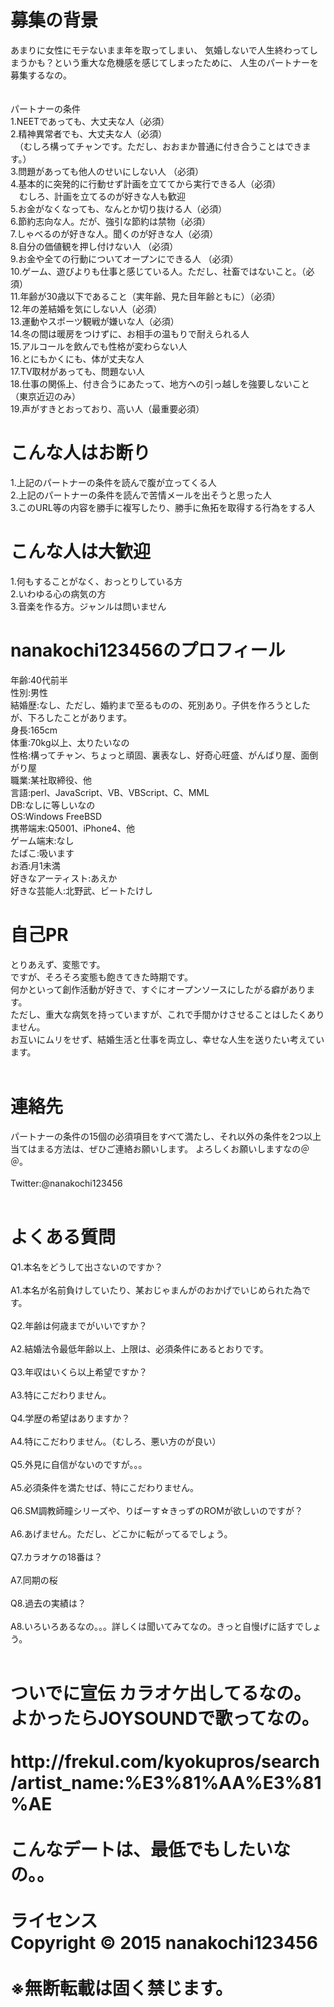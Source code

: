<h1>募集の背景</h1>
あまりに女性にモテないまま年を取ってしまい、 気婚しないで人生終わってしまうかも？という重大な危機感を感じてしまったために、 人生のパートナーを募集するなの。<br>
<br><br>
パートナーの条件<br>
1.NEETであっても、大丈夫な人（必須）<br>
2.精神異常者でも、大丈夫な人（必須） <br>
　（むしろ構ってチャンです。ただし、おおまか普通に付き合うことはできます。） <br>
3.問題があっても他人のせいにしない人 （必須） <br>
4.基本的に突発的に行動せず計画を立ててから実行できる人（必須） <br>
　むしろ、計画を立てるのが好きな人も歓迎<br>
5.お金がなくなっても、なんとか切り抜ける人（必須） <br>
6.節約志向な人。だが、強引な節約は禁物（必須）<br>
7.しゃべるのが好きな人。聞くのが好きな人（必須） <br>
8.自分の価値観を押し付けない人 （必須）<br>
9.お金や全ての行動についてオープンにできる人 （必須）<br>
10.ゲーム、遊びよりも仕事と感じている人。ただし、社畜ではないこと。（必須）<br>
11.年齢が30歳以下であること（実年齢、見た目年齢ともに）（必須） <br>
12.年の差結婚を気にしない人（必須） <br>
13.運動やスポーツ観戦が嫌いな人（必須） <br>
14.冬の間は暖房をつけずに、お相手の温もりで耐えられる人<br>
15.アルコールを飲んでも性格が変わらない人<br>
16.とにもかくにも、体が丈夫な人<br>
17.TV取材があっても、問題ない人<br>
18.仕事の関係上、付き合うにあたって、地方への引っ越しを強要しないこと（東京近辺のみ） <br>
19.声がすきとおっており、高い人（最重要必須）<br>

<h1>こんな人はお断り</h1>
1.上記のパートナーの条件を読んで腹が立ってくる人<br>
2.上記のパートナーの条件を読んで苦情メールを出そうと思った人<br>
3.このURL等の内容を勝手に複写したり、勝手に魚拓を取得する行為をする人<br>

<h1>こんな人は大歓迎</h1>
1.何もすることがなく、おっとりしている方<br>
2.いわゆる心の病気の方<br>
3.音楽を作る方。ジャンルは問いません<br>

<h1>nanakochi123456のプロフィール</h1>
年齢:40代前半<br>
性別:男性<br>
結婚歴:なし、ただし、婚約まで至るものの、死別あり。子供を作ろうとしたが、下ろしたことがあります。<br>
身長:165cm<br>
体重:70kg以上、太りたいなの<br>
性格:構ってチャン、ちょっと頑固、裏表なし、好奇心旺盛、がんばり屋、面倒がり屋<br>
職業:某社取締役、他<br>
言語:perl、JavaScript、VB、VBScript、C、MML<br>
DB:なしに等しいなの<br>
OS:Windows FreeBSD<br>
携帯端末:Q5001、iPhone4、他<br>
ゲーム端末:なし<br>
たばこ:吸います<br>
お酒:月1未満<br>
好きなアーティスト:あえか<br>
好きな芸能人:北野武、ビートたけし<br>

<h1>自己PR</h1>
とりあえず、変態です。<br>
ですが、そろそろ変態も飽きてきた時期です。<br>
何かといって創作活動が好きで、すぐにオープンソースにしたがる癖があります。<br>
ただし、重大な病気を持っていますが、これで手間かけさせることはしたくありません。<br>
お互いにムリをせず、結婚生活と仕事を両立し、幸せな人生を送りたい考えています。<br>
<br>
<h1>連絡先</h1>
パートナーの条件の15個の必須項目をすべて満たし、それ以外の条件を2つ以上当てはまる方法は、ぜひご連絡お願いします。 よろしくお願いしますなの＠＠。<br>
<br>
Twitter:@nanakochi123456<br>
<br>
<h1>よくある質問</h1>
Q1.本名をどうして出さないのですか？<br>
<br>
A1.本名が名前負けしていたり、某おじゃまんがのおかげでいじめられた為です。<br>
<br>
Q2.年齢は何歳までがいいですか？<br>
<br>
A2.結婚法令最低年齢以上、上限は、必須条件にあるとおりです。<br>
<br>
Q3.年収はいくら以上希望ですか？<br>
<br>
A3.特にこだわりません。<br>
<br>
Q4.学歴の希望はありますか？<br>
<br>
A4.特にこだわりません。（むしろ、悪い方のが良い）<br>
<br>
Q5.外見に自信がないのですが。。。<br>
<br>
A5.必須条件を満たせば、特にこだわりません。<br>
<br>
Q6.SM調教師瞳シリーズや、りばーす☆きっずのROMが欲しいのですが？<br>
<br>
A6.あげません。ただし、どこかに転がってるでしょう。<br>
<br>
Q7.カラオケの18番は？<br>
<br>
A7.同期の桜<br>
<br>
Q8.過去の実績は？<br>
<br>
A8.いろいろあるなの。。。詳しくは聞いてみてなの。きっと自慢げに話すでしょう。<br>
<br>
<h1>ついでに宣伝
カラオケ出してるなの。よかったらJOYSOUNDで歌ってなの。<br>
<br>
http://frekul.com/kyokupros/search/artist_name:%E3%81%AA%E3%81%AE<br>
<br>
こんなデートは、最低でもしたいなの。。<br>
<br>
ライセンス<br>
Copyright © 2015 nanakochi123456<br>
<br>
※無断転載は固く禁じます。<br>
